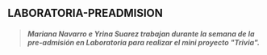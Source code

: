 ## LABORATORIA-PREADMISION
> ##### Mariana Navarro e Yrina Suarez trabajan durante la semana de la pre-admisión en Laboratoria para realizar el mini proyecto "Trivia".
